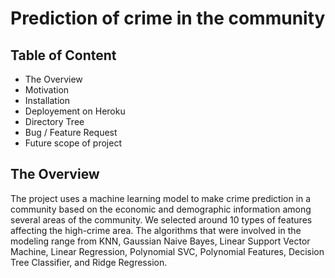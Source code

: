 # Prediction of crime in the community
## Table of Content
* The Overview 
* Motivation
* Installation
* Deployement on Heroku
* Directory Tree
* Bug / Feature Request
* Future scope of project

## The Overview
The project uses a machine learning model to make crime prediction in a community based on the economic and demographic information among several areas of the community. We selected around 10 types of features affecting the high-crime area. The algorithms that were involved in the modeling range from KNN, Gaussian Naive Bayes, Linear Support Vector Machine, Linear Regression, Polynomial SVC, Polynomial Features, Decision Tree Classifier, and Ridge Regression. 

